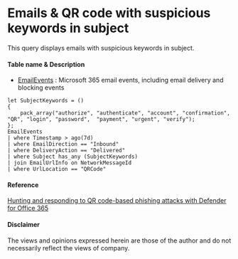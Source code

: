 #  Emails & QR code with suspicious keywords in subject 
This query displays emails with suspicious keywords in subject.

#### Table name & Description
- [EmailEvents](https://learn.microsoft.com/en-us/microsoft-365/security/defender/advanced-hunting-emailevents-table?view=o365-worldwide) : Microsoft 365 email events, including email delivery and blocking events

```kusto
let SubjectKeywords = ()
{
    pack_array("authorize", "authenticate", "account", "confirmation", "QR", "login", "password",  "payment", "urgent", "verify");
};
EmailEvents
| where Timestamp > ago(7d)
| where EmailDirection == "Inbound"
| where DeliveryAction == "Delivered"
| where Subject has_any (SubjectKeywords)
| join EmailUrlInfo on NetworkMessageId
| where UrlLocation == "QRCode"
```

#### Reference 
[Hunting and responding to QR code-based phishing attacks with Defender for Office 365](https://techcommunity.microsoft.com/t5/microsoft-defender-for-office/hunting-and-responding-to-qr-code-based-phishing-attacks-with/ba-p/4074730)

#### Disclaimer
The views and opinions expressed herein are those of the author and do not necessarily reflect the views of company.

